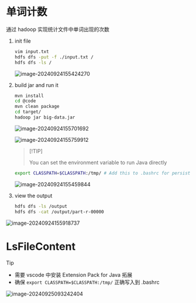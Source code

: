 # 单词计数

通过 hadoop 实现统计文件中单词出现的次数

1. init file

   ```bash
   vim input.txt
   hdfs dfs -put -f ./input.txt /
   hdfs dfs -ls /
   ```

   ![image-20240924155424270](https://mcddhub-1311841992.cos.ap-beijing.myqcloud.com/picgo/202409241554611.png)

2. build jar and run it

   ```bash
   mvn install
   cd @code
   mvn clean package
   cd target/
   hadoop jar big-data.jar
   ```
   
   ![image-20240924155701692](https://mcddhub-1311841992.cos.ap-beijing.myqcloud.com/picgo/202409241557451.png)
   
   ![image-20240924155759912](https://mcddhub-1311841992.cos.ap-beijing.myqcloud.com/picgo/202409241558976.png)
   
   >  [!TIP]
   >
   >  You can set the environment variable to run Java directly
   
    ```bash
    export CLASSPATH=$CLASSPATH:/tmp/ # Add this to .bashrc for persistence.
    ```
   
   ![image-20240924155459844](https://mcddhub-1311841992.cos.ap-beijing.myqcloud.com/picgo/202409241555203.png)
   
3. view the output

   ```bash
   hdfs dfs -ls /output
   hdfs dfs -cat /output/part-r-00000
   ```

![image-20240924155918737](https://mcddhub-1311841992.cos.ap-beijing.myqcloud.com/picgo/202409241559306.png)

# LsFileContent

> [!TIP]
>
> - 需要 vscode 中安装 Extension Pack for Java 拓展
> - 确保 `export CLASSPATH=$CLASSPATH:/tmp/` 正确写入到 .bashrc

![image-20240925093242404](https://mcddhub-1311841992.cos.ap-beijing.myqcloud.com/picgo/202409250932723.png)

